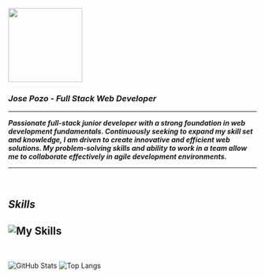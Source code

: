 <img src="https://github.com/user-attachments/assets/d8696757-12e7-4b6d-a59a-4c5aba7d8c11" style="width: 150px; height: auto;">

### ***Jose Pozo - Full Stack Web Developer***
---
***Passionate full-stack junior developer with a strong foundation in web development fundamentals. Continuously seeking to expand my skill set and knowledge, I am driven to create innovative and efficient web solutions. My problem-solving skills and ability to work in a team allow me to collaborate effectively in agile development environments.***

---

<br>

## *Skills*

![My Skills](https://skillicons.dev/icons?i=js,html,css,react,tailwind,nodejs,express,mongodb,git,github,vscode,npm,vite)
---
<br>

![GitHub Stats](https://github-readme-stats.vercel.app/api?username=j0sep0z0&show_icons=true&theme=transparent) 
![Top Langs](https://github-readme-stats.vercel.app/api/top-langs/?username=j0sep0z0&layout=compact&theme=transparent)












